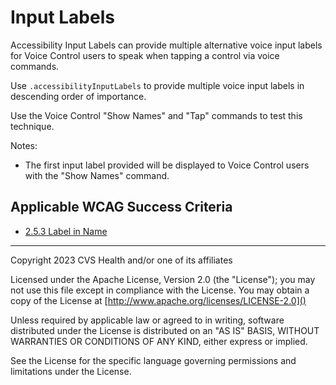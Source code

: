 # Input Labels

Accessibility Input Labels can provide multiple alternative voice input labels for Voice Control users to speak when tapping a control via voice commands. 

Use `.accessibilityInputLabels` to provide multiple voice input labels in descending order of importance. 


Use the Voice Control \"Show Names\" and \"Tap\" commands to test this technique.

Notes:

- The first input label provided will be displayed to Voice Control users with the \"Show Names\" command. 

## Applicable WCAG Success Criteria
- [2.5.3 Label in Name](https://www.w3.org/WAI/WCAG22/Understanding/label-in-name)

----

Copyright 2023 CVS Health and/or one of its affiliates

Licensed under the Apache License, Version 2.0 (the "License");
you may not use this file except in compliance with the License.
You may obtain a copy of the License at
[http://www.apache.org/licenses/LICENSE-2.0]()

Unless required by applicable law or agreed to in writing, software
distributed under the License is distributed on an "AS IS" BASIS,
WITHOUT WARRANTIES OR CONDITIONS OF ANY KIND, either express or implied.

See the License for the specific language governing permissions and
limitations under the License.
